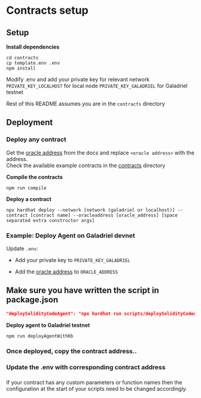 # Contracts setup

## Setup

**Install dependencies**

```
cd contracts
cp template.env .env
npm install
```

Modify .env and add your private key for relevant network  
`PRIVATE_KEY_LOCALHOST` for local node
`PRIVATE_KEY_GALADRIEL` for Galadriel testnet

Rest of this README assumes you are in the `contracts` directory

## Deployment

### Deploy any contract

Get the [oracle address](https://docs.galadriel.com/oracle-address) from the docs and replace `<oracle address>` with
the address.  
Check the available example contracts in the [contracts](contracts) directory

**Compile the contracts**
```
npm run compile
```
**Deploy a contract**
```
npx hardhat deploy --network [network (galadriel or localhost)] --contract [contract name] --oracleaddress [oracle_address] [space separated extra constructor args]
```

### Example: Deploy Agent on Galadriel devnet
Update `.env`:

* Add your private key to `PRIVATE_KEY_GALADRIEL`

* Add the [oracle address](http://docs.galadriel.com/oracle-address) to `ORACLE_ADDRESS`

## Make sure you have written the script in package.json

```json
"deploySolidityCodeAgent": "npx hardhat run scripts/deploySolidityCodeAgent.ts --network galadriel",
```
**Deploy agent to Galadriel testnet**

```
npm run deployAgentWithKb
```

### Once deployed, copy the contract address..
### Update the .env with corresponding contract address
###


If your contract has any custom parameters or function names then the configuration at the start of your scripts need to be changed accordingly.

